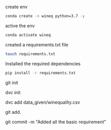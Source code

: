 create env

```bash
conda create -n wineq python=3.7 -y
```

active the env

```bash
conda activate wineq 
```

created a requirements.txt file

```bash
touch requirements.txt
```

Installed the required dependencies 

```bash
pip install -r requirements.txt
```

git init

dvc init

dvc add data_given/winequality.csv

git add. 

git commit -m "Added all the basic requirement"
